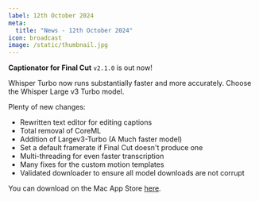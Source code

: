 ```yaml
---
label: 12th October 2024
meta:
  title: "News - 12th October 2024"
icon: broadcast
image: /static/thumbnail.jpg
---
```


**Captionator for Final Cut** `v2.1.0` is out now!

Whisper Turbo now runs substantially faster and more accurately. Choose the Whisper Large v3 Turbo model.

Plenty of new changes:

- Rewritten text editor for editing captions
- Total removal of CoreML
- Addition of Largev3-Turbo (A Much faster model)
- Set a default framerate if Final Cut doesn't produce one
- Multi-threading for even faster transcription
- Many fixes for the custom motion templates
- Validated downloader to ensure all model downloads are not corrupt

You can download on the Mac App Store [here](https://apps.apple.com/au/app/captionator-for-final-cut/id1627843786?mt=12).